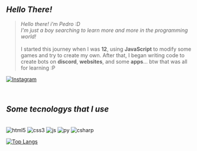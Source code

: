 
## *Hello There!*
>*Hello there! i'm Pedro :D <br>*
*I'm just a boy searching to learn more and more in the programming world!* <br><br>
I started this journey when I was **12**, using **JavaScript** to modify some games and try to create my own.
After that, I began writing code to create bots on **discord**, **websites**, and some **apps**... btw that was all for learning :P

[![Instagram](https://img.shields.io/badge/Instagram-E4405F?style=for-the-badge&logo=instagram&logoColor=white)](https://www.instagram.com/opedrokk/)

<br>

## *Some tecnologys that I use*

<div style="display: inline-block"><br/>
    <img align="center" alt="html5" src="https://img.shields.io/badge/HTML5-E34F26.svg?style=for-the-badge&logo=HTML5&logoColor=white">
    <img align="center" alt="css3" src="https://img.shields.io/badge/CSS3-1572B6.svg?style=for-the-badge&logo=CSS3&logoColor=white"/>
    <img align="center" alt="js" src="https://img.shields.io/badge/JavaScript-F7DF1E.svg?style=for-the-badge&logo=JavaScript&logoColor=black"/>
    <img align="center" alt="py" src="https://img.shields.io/badge/Python-3776AB.svg?style=for-the-badge&logo=Python&logoColor=white"/>
    <img align="center" alt="csharp" src="https://img.shields.io/badge/C%23-239120?style=for-the-badge&logo=c-sharp&logoColor=white"/>
</div>

<br>

[![Top Langs](https://github-readme-stats.vercel.app/api/top-langs/?username=anuraghazra&layout=donut)](https://github.com/anuraghazra/github-readme-stats)
